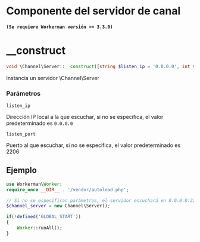 # Componente del servidor de canal

**``` (Se requiere Workerman versión >= 3.3.0) ```**

# __construct
```php
void \Channel\Server::__construct([string $listen_ip = '0.0.0.0', int $listen_port = 2206])
```

Instancia un servidor \Channel\Server

### Parámetros
``` listen_ip ```

Dirección IP local a la que escuchar, si no se especifica, el valor predeterminado es ```0.0.0.0```

``` listen_port ```

Puerto al que escuchar, si no se especifica, el valor predeterminado es 2206

## Ejemplo

```php
use Workerman\Worker;
require_once __DIR__ . '/vendor/autoload.php';

// Si no se especifican parámetros, el servidor escuchará en 0.0.0.0:2206
$channel_server = new Channel\Server();

if(!defined('GLOBAL_START'))
{
    Worker::runAll();
}
```
